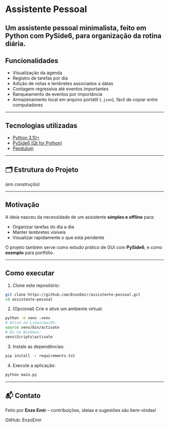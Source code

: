 
# Assistente Pessoal

Um assistente pessoal minimalista, feito em Python com PySide6, para organização da rotina diária.  
---

## Funcionalidades

- Visualização da agenda
- Registro de tarefas por dia
- Adição de notas e lembretes associados a datas
- Contagem regressiva até eventos importantes
- Ranqueamento de eventos por importância
- Armazenamento local em arquivo portátil (`.json`), fácil de copiar entre computadores

---

## Tecnologias utilizadas

- [Python 3.10+](https://www.python.org/)
- [PySide6 (Qt for Python)](https://doc.qt.io/qtforpython/)
- [Pendulum](https://pendulum.eustace.io/) 

---

## 🗂 Estrutura do Projeto

*(em construção)*

---

## Motivação

A ideia nasceu da necessidade de um assistente **simples e offline** para:

- Organizar tarefas do dia a dia
- Manter lembretes visíveis
- Visualizar rapidamente o que está pendente

O projeto também serve como estudo prático de GUI com **PySide6**, e como **exemplo** para portfólio.

---

## Como executar

1. Clone este repositório:

```bash
git clone https://github.com/EnzoEmir/assistente-pessoal.git
cd assistente-pessoal
```

2. (Opcional) Crie e ative um ambiente virtual:

```bash
python -m venv .venv
# Ative no Linux/macOS:
source venv/bin/activate
# Ou no Windows:
venv\Scripts\activate
```

3. Instale as dependências:

```bash
pip install -r requirements.txt
```

4. Execute a aplicação:

```bash
python main.py
```

---

## 📬 Contato

Feito por **Enzo Emir** – contribuições, ideias e sugestões são bem-vindas!

GitHub: EnzoEmir
